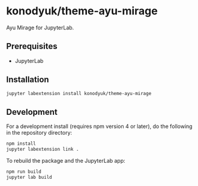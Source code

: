 # konodyuk/theme-ayu-mirage

Ayu Mirage for JupyterLab.

## Prerequisites

* JupyterLab

## Installation

```bash
jupyter labextension install konodyuk/theme-ayu-mirage
```

## Development

For a development install (requires npm version 4 or later), do the following in the repository directory:

```bash
npm install
jupyter labextension link .
```

To rebuild the package and the JupyterLab app:

```bash
npm run build
jupyter lab build
```
